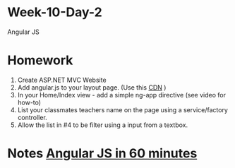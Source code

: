 # Week-10-Day-2
Angular JS

# Homework

1. Create ASP.NET MVC Website
2. Add angular.js to your layout page. (Use this [CDN](https://cdnjs.cloudflare.com/ajax/libs/angular.js/1.4.8/angular.min.js) )
3. In your Home/Index view - add a simple ng-app directive (see video for how-to)
4. List your classmates teachers name on the page using a service/factory controller. 
5. Allow the list in #4 to be filter using a input from a textbox.

# Notes [Angular JS in 60 minutes](https://www.youtube.com/watch?v=i9MHigUZKEM)


